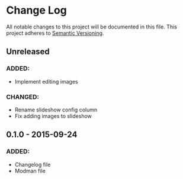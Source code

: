 # Change Log
All notable changes to this project will be documented in this file. This project adheres to [Semantic Versioning](http://semver.org/).

## Unreleased
### ADDED:
- Implement editing images

### CHANGED:
- Rename slideshow config column
- Fix adding images to slideshow

## 0.1.0 - 2015-09-24
### ADDED:
- Changelog file
- Modman file